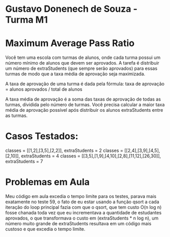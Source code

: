 # Gustavo Donenech de Souza - Turma M1

# Maximum Average Pass Ratio
Você tem uma escola com turmas de alunos, onde cada turma possui um número mínimo de alunos que devem ser aprovados. A tarefa é distribuir um número de extraStudents (que sempre serão aprovados) para essas turmas de modo que a taxa média de aprovação seja maximizada.

A taxa de aprovação de uma turma é dada pela fórmula: taxa de aprovação = alunos aprovados / total de alunos
 
A taxa média de aprovação é a soma das taxas de aprovação de todas as turmas, dividida pelo número de turmas.
Você precisa calcular a maior taxa média de aprovação possível após distribuir os alunos extraStudents entre as turmas.

# Casos Testados:
classes = [[1,2],[3,5],[2,2]], extraStudents = 2
classes = [[2,4],[3,9],[4,5],[2,10]], extraStudents = 4
classes = [[3,5],[1,9],[4,10],[2,8],[11,12],[26,30]], extraStudents =  7

# Problemas em Aula
Meu código em aula excedia o tempo limite para os testes, parava mais exatamente no teste 59, o fato de eu estar usando a função qsort a cada iteração do loop principal fazia com que o qsort, que tem custo O(n log n) fosse chanada toda vez que eu incrementava a quantidade de estudantes aprovados, o que transformava o custo em (extraStudents * n log n), um número muito grande de extraStudents resultava em um código mais custoso e que excedia o tempo limite.
